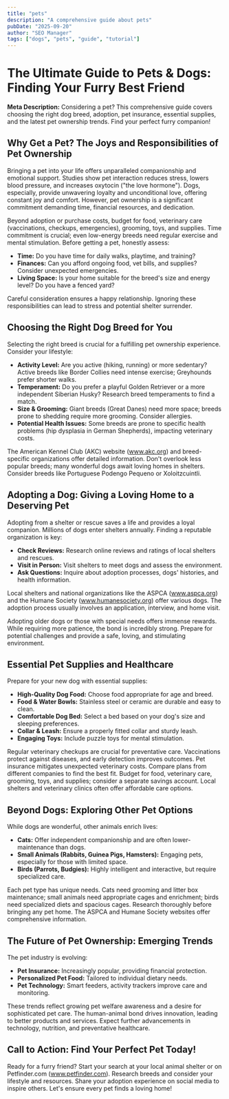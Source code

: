 ```yaml
---
title: "pets"
description: "A comprehensive guide about pets"
pubDate: "2025-09-20"
author: "SEO Manager"
tags: ["dogs", "pets", "guide", "tutorial"]
---
```


# The Ultimate Guide to Pets & Dogs: Finding Your Furry Best Friend

**Meta Description:**  Considering a pet? This comprehensive guide covers choosing the right dog breed, adoption, pet insurance, essential supplies, and the latest pet ownership trends. Find your perfect furry companion!


## Why Get a Pet? The Joys and Responsibilities of Pet Ownership

Bringing a pet into your life offers unparalleled companionship and emotional support. Studies show pet interaction reduces stress, lowers blood pressure, and increases oxytocin ("the love hormone"). Dogs, especially, provide unwavering loyalty and unconditional love, offering constant joy and comfort.  However, pet ownership is a significant commitment demanding time, financial resources, and dedication.

Beyond adoption or purchase costs, budget for food, veterinary care (vaccinations, checkups, emergencies), grooming, toys, and supplies.  Time commitment is crucial; even low-energy breeds need regular exercise and mental stimulation.  Before getting a pet, honestly assess:

* **Time:** Do you have time for daily walks, playtime, and training?
* **Finances:** Can you afford ongoing food, vet bills, and supplies?  Consider unexpected emergencies.
* **Living Space:** Is your home suitable for the breed's size and energy level?  Do you have a fenced yard?

Careful consideration ensures a happy relationship. Ignoring these responsibilities can lead to stress and potential shelter surrender.


## Choosing the Right Dog Breed for You

Selecting the right breed is crucial for a fulfilling pet ownership experience. Consider your lifestyle:

* **Activity Level:** Are you active (hiking, running) or more sedentary?  Active breeds like Border Collies need intense exercise; Greyhounds prefer shorter walks.
* **Temperament:** Do you prefer a playful Golden Retriever or a more independent Siberian Husky? Research breed temperaments to find a match.
* **Size & Grooming:**  Giant breeds (Great Danes) need more space; breeds prone to shedding require more grooming. Consider allergies.
* **Potential Health Issues:** Some breeds are prone to specific health problems (hip dysplasia in German Shepherds), impacting veterinary costs.

The American Kennel Club (AKC) website (www.akc.org) and breed-specific organizations offer detailed information. Don't overlook less popular breeds; many wonderful dogs await loving homes in shelters. Consider breeds like Portuguese Podengo Pequeno or Xoloitzcuintli.


## Adopting a Dog: Giving a Loving Home to a Deserving Pet

Adopting from a shelter or rescue saves a life and provides a loyal companion. Millions of dogs enter shelters annually.  Finding a reputable organization is key:

* **Check Reviews:** Research online reviews and ratings of local shelters and rescues.
* **Visit in Person:** Visit shelters to meet dogs and assess the environment.
* **Ask Questions:** Inquire about adoption processes, dogs' histories, and health information.

Local shelters and national organizations like the ASPCA (www.aspca.org) and the Humane Society (www.humanesociety.org) offer various dogs. The adoption process usually involves an application, interview, and home visit.

Adopting older dogs or those with special needs offers immense rewards.  While requiring more patience, the bond is incredibly strong.  Prepare for potential challenges and provide a safe, loving, and stimulating environment.


## Essential Pet Supplies and Healthcare

Prepare for your new dog with essential supplies:

* **High-Quality Dog Food:** Choose food appropriate for age and breed.
* **Food & Water Bowls:** Stainless steel or ceramic are durable and easy to clean.
* **Comfortable Dog Bed:**  Select a bed based on your dog's size and sleeping preferences.
* **Collar & Leash:**  Ensure a properly fitted collar and sturdy leash.
* **Engaging Toys:** Include puzzle toys for mental stimulation.

Regular veterinary checkups are crucial for preventative care. Vaccinations protect against diseases, and early detection improves outcomes. Pet insurance mitigates unexpected veterinary costs. Compare plans from different companies to find the best fit. Budget for food, veterinary care, grooming, toys, and supplies; consider a separate savings account.  Local shelters and veterinary clinics often offer affordable care options.


## Beyond Dogs: Exploring Other Pet Options

While dogs are wonderful, other animals enrich lives:

* **Cats:** Offer independent companionship and are often lower-maintenance than dogs.
* **Small Animals (Rabbits, Guinea Pigs, Hamsters):** Engaging pets, especially for those with limited space.
* **Birds (Parrots, Budgies):** Highly intelligent and interactive, but require specialized care.

Each pet type has unique needs. Cats need grooming and litter box maintenance; small animals need appropriate cages and enrichment; birds need specialized diets and spacious cages. Research thoroughly before bringing any pet home. The ASPCA and Humane Society websites offer comprehensive information.


## The Future of Pet Ownership: Emerging Trends

The pet industry is evolving:

* **Pet Insurance:** Increasingly popular, providing financial protection.
* **Personalized Pet Food:** Tailored to individual dietary needs.
* **Pet Technology:** Smart feeders, activity trackers improve care and monitoring.

These trends reflect growing pet welfare awareness and a desire for sophisticated pet care.  The human-animal bond drives innovation, leading to better products and services.  Expect further advancements in technology, nutrition, and preventative healthcare.


## Call to Action: Find Your Perfect Pet Today!

Ready for a furry friend? Start your search at your local animal shelter or on Petfinder.com (www.petfinder.com). Research breeds and consider your lifestyle and resources. Share your adoption experience on social media to inspire others. Let's ensure every pet finds a loving home!